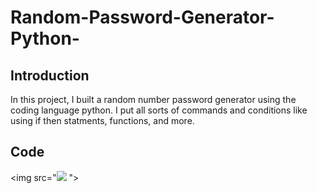 # Random-Password-Generator-Python-

## Introduction

In this project, I built a random number password generator using the coding language python. I put all sorts of commands and conditions like using if then statments, functions, and more.

## Code
   
<img src="<img src="https://cdn.discordapp.com/attachments/929786441008021504/1116844379638857759/New_Project_11.png">  ">  
